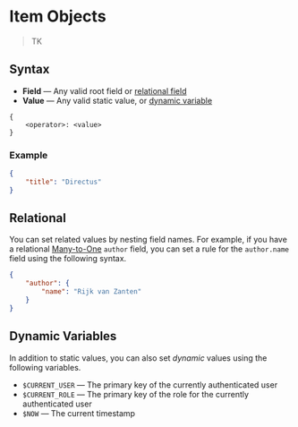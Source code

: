 # Item Objects

> TK

## Syntax

- **Field** — Any valid root field or [relational field](/reference/filter-rules#relational)
- **Value** — Any valid static value, or [dynamic variable](/reference/filter-rules#dynamic-variables)

```
{
	<operator>: <value>
}
```

### Example

```json
{
	"title": "Directus"
}
```

## Relational

You can set related values by nesting field names. For example, if you have a relational
[Many-to-One](/concepts/relationships#many-to-one-m2o) `author` field, you can set a rule for the `author.name` field
using the following syntax.

```json
{
	"author": {
		"name": "Rijk van Zanten"
	}
}
```

## Dynamic Variables

In addition to static values, you can also set _dynamic_ values using the following variables.

- `$CURRENT_USER` — The primary key of the currently authenticated user
- `$CURRENT_ROLE` — The primary key of the role for the currently authenticated user
- `$NOW` — The current timestamp
